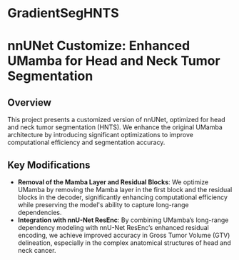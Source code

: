 # GradientSegHNTS

# nnUNet Customize: Enhanced UMamba for Head and Neck Tumor Segmentation

## Overview
This project presents a customized version of nnUNet, optimized for head and neck tumor segmentation (HNTS). We enhance the original UMamba architecture by introducing significant optimizations to improve computational efficiency and segmentation accuracy.

## Key Modifications
- **Removal of the Mamba Layer and Residual Blocks**: We optimize UMamba by removing the Mamba layer in the first block and the residual blocks in the decoder, significantly enhancing computational efficiency while preserving the model's ability to capture long-range dependencies.
- **Integration with nnU-Net ResEnc**: By combining UMamba’s long-range dependency modeling with nnU-Net ResEnc’s enhanced residual encoding, we achieve improved accuracy in Gross Tumor Volume (GTV) delineation, especially in the complex anatomical structures of head and neck cancer.
